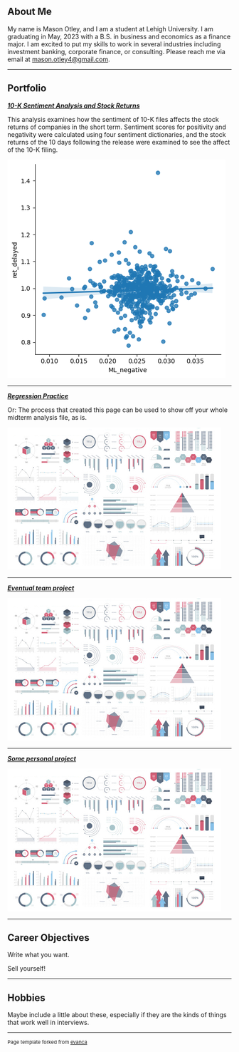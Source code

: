 ## About Me

My name is Mason Otley, and I am a student at Lehigh University. I am graduating in May, 2023 with a B.S. in business and economics as a finance major. I am excited to put my skills to work in several industries including investment banking, corporate finance, or consulting. Please reach me via email at mason.otley4@gmail.com. 

---

## Portfolio

<!-- You can link to other websites, PDFs in this repo, and other pages in this repo -->

_**[10-K Sentiment Analysis and Stock Returns](report/report.md)**_

This analysis examines how the sentiment of 10-K files affects the stock returns of companies in the short term. Sentiment scores for positivity and negativity were calculated using four sentiment dictionaries, and the stock returns of the 10 days following the release were examined to see the affect of the 10-K filing. 

<img src="report/output_10_1.png?raw=true"/>

---

_**[Regression Practice](Regression_practice)**_

Or: The process that created this page can be used to show off your whole midterm analysis file, as is.

<img src="images/dummy_thumbnail.jpg?raw=true"/>

---

_**[Eventual team project](https://donbowen.github.io/teamproject/)**_

<img src="images/dummy_thumbnail.jpg?raw=true"/>

---

_**[Some personal project](/pdf/sample_presentation.pdf)**_

<img src="images/dummy_thumbnail.jpg?raw=true"/>

---

## Career Objectives

Write what you want. 

Sell yourself!

---

## Hobbies

Maybe include a little about these, especially if they are the kinds of things that work well in interviews.

---
<p style="font-size:11px">Page template forked from <a href="https://github.com/evanca/quick-portfolio">evanca</a></p>
<!-- Remove above link if you don't want to attibute -->
